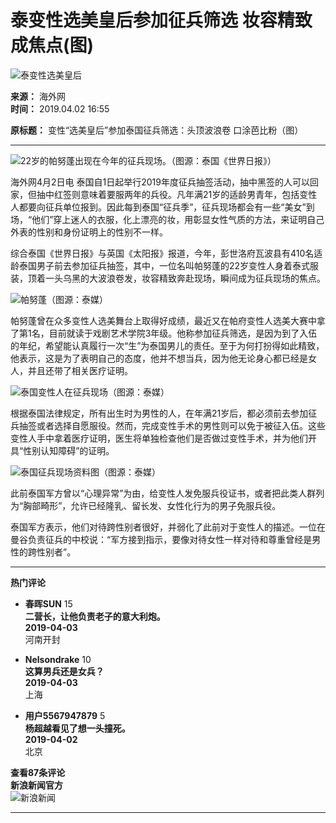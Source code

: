 # 泰变性选美皇后参加征兵筛选 妆容精致成焦点(图)

![泰变性选美皇后](//n.sinaimg.cn/sinacn17/174/w87h87/20180315/2b0c-fyshfup8142498.jpg)

**来源：** 海外网  
**时间：** 2019.04.02 16:55  

**原标题：** 变性“选美皇后”参加泰国征兵筛选：头顶波浪卷 口涂芭比粉（图）

---

![22岁的帕努蓬出现在今年的征兵现场。（图源：泰国《世界日报》）](//k.sinaimg.cn/n/news/transform/193/w550h443/20190402/z2lE-hvcmeux6619799.png/w700d1q75cms.jpg?by=cms_fixed_width)

海外网4月2日电 泰国自1日起举行2019年度征兵抽签活动，抽中黑签的人可以回家，但抽中红签则意味着要服两年的兵役。凡年满21岁的适龄男青年，包括变性人都要向征兵单位报到。因此每到泰国“征兵季”，征兵现场都会有一些“美女”到场，“他们”穿上迷人的衣服，化上漂亮的妆，用彰显女性气质的方法，来证明自己外表的性别和身份证明上的性别不一样。

综合泰国《世界日报》与英国《太阳报》报道，今年，彭世洛府瓦波县有410名适龄泰国男子前去参加征兵抽签，其中，一位名叫帕努蓬的22岁变性人身着泰式服装，顶着一头乌黑的大波浪卷发，妆容精致奔赴现场，瞬间成为征兵现场的焦点。

![帕努蓬（图源：泰媒）](//k.sinaimg.cn/n/translate/369/w746h423/20190402/y24E-hvcmeux6605089.png/w700d1q75cms.jpg?by=cms_fixed_width)

帕努蓬曾在众多变性人选美舞台上取得好成绩，最近又在帕府变性人选美大赛中拿了第1名，目前就读于戏剧艺术学院3年级。他称参加征兵筛选，是因为到了入伍的年纪，希望能认真履行一次“生”为泰国男儿的责任。至于为何打扮得如此精致，他表示，这是为了表明自己的态度，他并不想当兵，因为他无论身心都已经是女人，并且还带了相关医疗证明。

![泰国变性人在征兵现场（图源：泰媒）](//k.sinaimg.cn/n/news/transform/116/w550h366/20190402/VWx7-hvcmeux6617640.jpg/w700d1q75cms.jpg?by=cms_fixed_width)

根据泰国法律规定，所有出生时为男性的人，在年满21岁后，都必须前去参加征兵抽签或者选择自愿服役。然而，完成变性手术的男性则可以免于被征入伍。这些变性人手中拿着医疗证明，医生将单独检查他们是否做过变性手术，并为他们开具“性别认知障碍”的证明。

![泰国征兵现场资料图（图源：泰媒）](//k.sinaimg.cn/n/news/transform/74/w550h324/20190402/0r_z-hvcmeux6618674.png/w700d1q75cms.jpg?by=cms_fixed_width)

此前泰国军方曾以“心理异常”为由，给变性人发免服兵役证书，或者把此类人群列为“胸部畸形”，允许已经隆乳、留长发、女性化行为的男子免服兵役。

泰国军方表示，他们对待跨性别者很好，并弱化了此前对于变性人的描述。一位在曼谷负责征兵的中校说：“军方接到指示，要像对待女性一样对待和尊重曾经是男性的跨性别者”。

---

**热门评论**

- **春晖SUN** 15  
  **二营长，让他负责老子的意大利炮。**  
  **2019-04-03**  
  河南开封  

- **Nelsondrake** 10  
  **这算男兵还是女兵？**  
  **2019-04-03**  
  上海  

- **用户5567947879** 5  
  **杨超越看见了想一头撞死。**  
  **2019-04-02**  
  北京  

**查看87条评论**  
**新浪新闻官方**  
![新浪新闻](https://n.sinaimg.cn/default/80905340/20200331/sinalogo.png)  

---